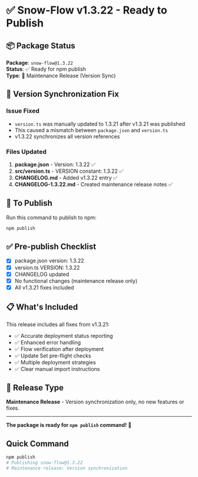 # ✅ Snow-Flow v1.3.22 - Ready to Publish

## 📦 Package Status

**Package**: `snow-flow@1.3.22`  
**Status**: ✅ Ready for npm publish  
**Type**: 🔧 Maintenance Release (Version Sync)

## 🔧 Version Synchronization Fix

### Issue Fixed
- `version.ts` was manually updated to 1.3.21 after v1.3.21 was published
- This caused a mismatch between `package.json` and `version.ts`
- v1.3.22 synchronizes all version references

### Files Updated
1. **package.json** - Version: 1.3.22 ✅
2. **src/version.ts** - VERSION constant: 1.3.22 ✅
3. **CHANGELOG.md** - Added v1.3.22 entry ✅
4. **CHANGELOG-1.3.22.md** - Created maintenance release notes ✅

## 🚀 To Publish

Run this command to publish to npm:

```bash
npm publish
```

## ✅ Pre-publish Checklist

- [x] package.json version: 1.3.22
- [x] version.ts VERSION: 1.3.22
- [x] CHANGELOG updated
- [x] No functional changes (maintenance release only)
- [x] All v1.3.21 fixes included

## 📋 What's Included

This release includes all fixes from v1.3.21:
- ✅ Accurate deployment status reporting
- ✅ Enhanced error handling
- ✅ Flow verification after deployment
- ✅ Update Set pre-flight checks
- ✅ Multiple deployment strategies
- ✅ Clear manual import instructions

## 🎯 Release Type

**Maintenance Release** - Version synchronization only, no new features or fixes.

---

**The package is ready for `npm publish` command!** 🎉

## Quick Command

```bash
npm publish
# Publishing snow-flow@1.3.22
# Maintenance release: Version synchronization
```
